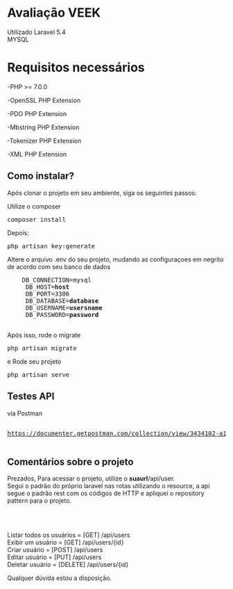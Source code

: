 # Avaliação VEEK

Utilizado Laravel 5.4<br>
MYSQL

# Requisitos necessários
-PHP >= 7.0.0

-OpenSSL PHP Extension

-PDO PHP Extension

-Mbstring PHP Extension

-Tokenizer PHP Extension

-XML PHP Extension


## Como instalar?

Após clonar o projeto em seu ambiente, siga os seguintes passos:

Utilize o composer  
<pre>
composer install
</pre>

Depois:
<pre>
php artisan key:generate
</pre>


<p>Altere o arquivo .env do seu projeto, mudando as configuraçoes em negrito de acordo com seu banco de dados</p>


<pre>
    DB_CONNECTION=mysql
     DB_HOST=<b>host</b>
     DB_PORT=3306
     DB_DATABASE=<b>database</b>
     DB_USERNAME=<b>usersname</b>
     DB_PASSWORD=<b>password</b>
     </pre>

Após isso, rode o migrate
<pre>
php artisan migrate
</pre>

e Rode seu projeto
<pre>
php artisan serve
</pre>

## Testes API

via Postman
<pre>

<a href=https://www.getpostman.com/collections/d9105dc12b4e76c32451">https://documenter.getpostman.com/collection/view/3434102-a1c14ab5-4486-c023-f5ee-87744b931c72</a>

</pre>

## Comentários sobre o projeto

Prezados, 
Para acessar o projeto, utilize o <b>suaurl</b>/api/user.<br>
Segui o padrão do próprio laravel nas rotas utilizando o resource, a api segue o padrão rest com os códigos de HTTP e apliquei o repository pattern para o projeto.

<br><br>

Listar todos os usuários = [GET] /api/users<br>
Exibir um usuário        = [GET] /api/users/{id}<br>
Criar usuário            = [POST] /api/users<br>
Editar usuário           = [PUT] /api/users<br>
Deletar usuário          = [DELETE] /api/users/{id}<br>

Qualquer dúvida estou a disposição. 
